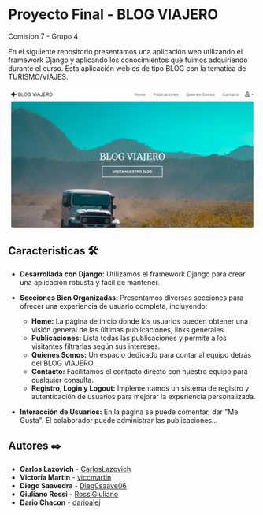 # Proyecto Final - BLOG VIAJERO
Comision 7 - Grupo 4

En el siguiente repositorio presentamos una aplicación web utilizando el framework Django y aplicando los conocimientos que fuimos adquiriendo durante el curso. Esta aplicación web es de tipo BLOG con la tematica de TURISMO/VIAJES.

<img src="./portada.png" width="700">

## Caracteristicas 🛠️

- **Desarrollada con Django:** Utilizamos el framework Django para crear una aplicación robusta y fácil de mantener.
- **Secciones Bien Organizadas:** Presentamos diversas secciones para ofrecer una experiencia de usuario completa, incluyendo:

    - **Home:** La página de inicio donde los usuarios pueden obtener una visión general de las últimas publicaciones, links generales.
    - **Publicaciones:** Lista todas las publicaciones y permite a los visitantes filtrarlas según sus intereses.
    - **Quienes Somos:** Un espacio dedicado para contar al equipo detrás del BLOG VIAJERO.
    - **Contacto:** Facilitamos el contacto directo con nuestro equipo para cualquier consulta.
    - **Registro, Login y Logout:** Implementamos un sistema de registro y autenticación de usuarios para mejorar la experiencia personalizada.
- **Interacción de Usuarios:** En la pagina se puede comentar, dar "Me Gusta". El colaborador puede administrar las publicaciones...


## Autores ✒️

- **Carlos Lazovich** - [CarlosLazovich](https://github.com/CarlosLazovich)
- **Victoria Martin** - [viccmartin](https://github.com/viccmartin)
- **Diego Saavedra** - [Dieg0saave06](https://github.com/Dieg0saave06)
- **Giuliano Rossi** - [RossiGiuliano](https://github.com/RossiGiuliano)
- **Dario Chacon** - [darioalej](https://github.com/darioalej)
